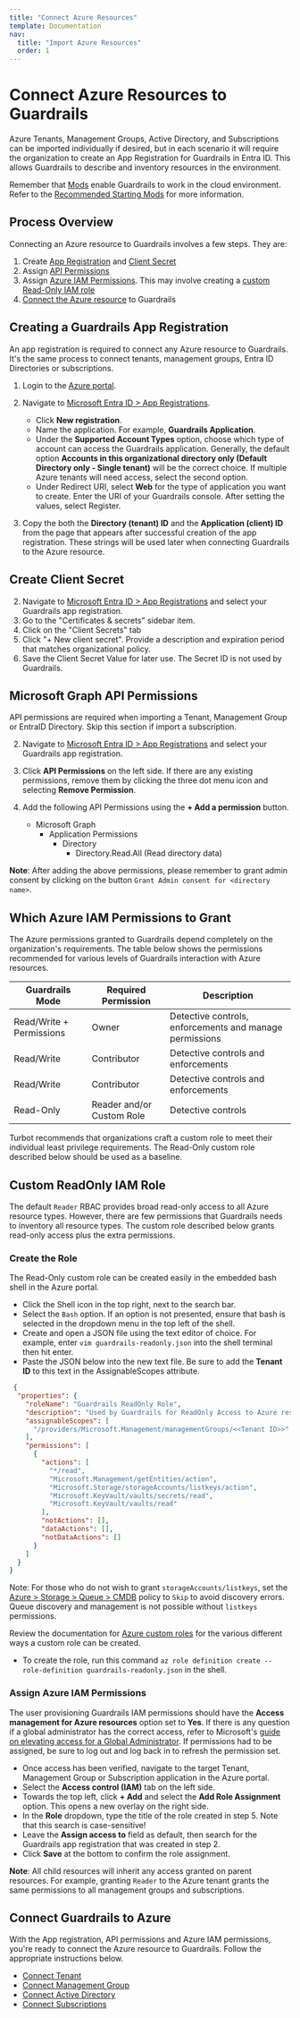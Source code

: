 ```yaml
---
title: "Connect Azure Resources"
template: Documentation
nav:
  title: "Import Azure Resources"
  order: 1
---
```


# Connect Azure Resources to Guardrails

Azure Tenants, Management Groups, Active Directory, and Subscriptions can be
imported individually if desired, but in each scenario it will require the
organization to create an App Registration for Guardrails in Entra ID. This allows Guardrails to describe and inventory
resources in the environment.

Remember that [Mods](mods) enable Guardrails to work in the cloud environment. Refer
to the [Recommended Starting Mods](mods#recommended-starting-mods) for more information.

## Process Overview

Connecting an Azure resource to Guardrails involves a few steps. They are:

1. Create [App Registration](#creating-a-guardrails-app-registration) and [Client Secret](#create-client-secret)
2. Assign [API Permissions](#microsoft-graph-api-permissions)
3. Assign [Azure IAM Permissions](#assign-azure-iam-permissions). This may involve creating
   a [custom Read-Only IAM role](#custom-readonly-iam-role)
4. [Connect the Azure resource](#connect-azure-resources-to-guardrails) to Guardrails

## Creating a Guardrails App Registration

An app registration is required to connect any Azure resource to Guardrails. It's the same process to connect tenants,
management groups, Entra ID Directories or subscriptions.

1. Login to the [Azure portal](https://portal.azure.com/).
2. Navigate to
   [Microsoft Entra ID > App Registrations](https://portal.azure.com/#blade/Microsoft_AAD_IAM/ActiveDirectoryMenuBlade/RegisteredApps).

    - Click **New registration**.
    - Name the application. For example, **Guardrails Application**.
    - Under the **Supported Account Types** option, choose which type of account
      can access the Guardrails application. Generally, the default option **Accounts
      in this organizational directory only (Default Directory only - Single
      tenant)** will be the correct choice. If multiple Azure tenants will need
      access, select the second option.
    - Under Redirect URI, select **Web** for the type of application you want to
      create. Enter the URI of your Guardrails console. After setting the values,
      select Register.

3. Copy the both the **Directory (tenant) ID** and the **Application (client) ID** from the page that appears after
   successful creation of the app registration. These strings will be used later when connecting Guardrails to the Azure
   resource.

## Create Client Secret

2. Navigate to [Microsoft Entra ID > App Registrations](https://portal.azure.com/#view/Microsoft_AAD_IAM/ActiveDirectoryMenuBlade/~/RegisteredApps) and select your Guardrails app registration.
1. Go to the "Certificates & secrets" sidebar item.
2. Click on the "Client Secrets" tab
3. Click "+ New client secret". Provide a description and expiration period that matches organizational policy.
4. Save the Client Secret Value for later use. The Secret ID is not used by Guardrails.

## Microsoft Graph API Permissions

API permissions are required when importing a Tenant, Management Group or EntraID Directory. Skip this section if import
a subscription.

2. Navigate to [Microsoft Entra ID > App Registrations](https://portal.azure.com/#view/Microsoft_AAD_IAM/ActiveDirectoryMenuBlade/~/RegisteredApps) and select your Guardrails app registration.
2. Click **API Permissions** on the left side. If there are any existing permissions,
   remove them by clicking the three dot menu icon and selecting **Remove Permission**.
3. Add the following API Permissions using the **+ Add a permission** button.

    - Microsoft Graph
        - Application Permissions
            - Directory
                - Directory.Read.All (Read directory data)

**Note**: After adding the above permissions, please remember to grant admin
consent by clicking on the button `Grant Admin consent for <directory name>`.

## Which Azure IAM Permissions to Grant

The Azure permissions granted to Guardrails depend completely on the organization's requirements. The table below shows
the permissions recommended for various levels of Guardrails interaction with Azure resources.

| **Guardrails Mode**      | **Required Permission**   | **Description**                                         |
|--------------------------|---------------------------|---------------------------------------------------------|
| Read/Write + Permissions | Owner                     | Detective controls, enforcements and manage permissions |
| Read/Write               | Contributor               | Detective controls and enforcements                     |
| Read/Write               | Contributor               | Detective controls and enforcements                     |
| Read-Only                | Reader and/or Custom Role | Detective controls                                      |

Turbot recommends that organizations craft a custom role to meet their individual least privilege requirements. The
Read-Only custom role described below should be used as a baseline.

## Custom ReadOnly IAM Role

The default `Reader` RBAC provides broad read-only access to all Azure resource types. However, there are few
permissions that Guardrails needs to inventory all resource types. The custom role described below grants read-only
access plus the extra permissions.

### Create the Role

The Read-Only custom role can be created easily in the embedded bash shell in the Azure portal.

- Click the Shell icon in the top right, next to the search bar.
- Select the `Bash` option. If an option is not presented, ensure that bash
  is selected in the dropdown menu in the top left of the shell.
- Create and open a JSON file using the text editor of choice. For example,
  enter `vim guardrails-readonly.json` into the shell terminal then hit enter.
- Paste the JSON below into the new text file. Be sure to add the
  **Tenant ID** to this text in the AssignableScopes attribute.

```json
 {
  "properties": {
    "roleName": "Guardrails ReadOnly Role",
    "description": "Used by Guardrails for ReadOnly Access to Azure resources",
    "assignableScopes": [
      "/providers/Microsoft.Management/managementGroups/<<Tenant ID>>"
    ],
    "permissions": [
      {
        "actions": [
          "*/read",
          "Microsoft.Management/getEntities/action",
          "Microsoft.Storage/storageAccounts/listkeys/action",
          "Microsoft.KeyVault/vaults/secrets/read",
          "Microsoft.KeyVault/vaults/read"
        ],
        "notActions": [],
        "dataActions": [],
        "notDataActions": []
      }
    ]
  }
}
```

Note: For those who do not wish to grant `storageAccounts/listkeys`, set the
[Azure > Storage > Queue > CMDB](https://hub.guardrails.turbot.com/mods/azure/policies/azure-storage/queueCmdb)
policy to `Skip` to avoid discovery errors. Queue discovery and management is
not possible without `listkeys` permissions.

Review the documentation for
[Azure custom roles](https://docs.microsoft.com/en-us/azure/role-based-access-control/custom-roles)
for the various different ways a custom role can be created.

- To create the role, run this command `az role definition create --role-definition guardrails-readonly.json` in the
  shell.

### Assign Azure IAM Permissions

The user provisioning Guardrails IAM permissions should have the **Access management for Azure resources**
option set to **Yes**. If there is any question if a global administrator has
the correct access, refer to Microsoft's
[guide on elevating access for a Global Administrator](https://docs.microsoft.com/en-us/azure/role-based-access-control/elevate-access-global-admin).
If permissions had to be assigned, be sure to log out and log back in to
refresh the permission set.

- Once access has been verified, navigate to the target Tenant, Management Group or Subscription
  application in the Azure portal.
- Select the **Access control (IAM)** tab on the left side.
- Towards the top left, click **+ Add** and select the **Add Role
  Assignment** option. This opens a new overlay on the right side.
- In the **Role** dropdown, type the title of the role created in step 5.
  Note that this search is case-sensitive!
- Leave the **Assign access to** field as default, then search for the Guardrails app registration that was created in
  step 2.
- Click **Save** at the bottom to confirm the role assignment.

**Note**: All child resources will inherit any access granted on parent resources. For example, granting `Reader` to
the Azure tenant grants the same permissions to all management groups and subscriptions.

## Connect Guardrails to Azure

With the App registration, API permissions and Azure IAM permissions, you're ready to connect the Azure resource to
Guardrails. Follow the appropriate instructions below.

- [Connect Tenant](integrations/azure/import/tenant)
- [Connect Management Group](integrations/azure/import/management-group)
- [Connect Active Directory](integrations/azure/import/active-directory)
- [Connect Subscriptions](integrations/azure/import/subscription)